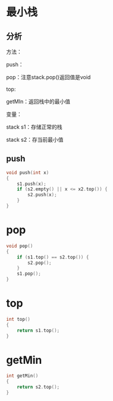 # 最小栈

## 分析

方法：

push：

pop：注意stack.pop()返回值是void

top:

getMIn：返回栈中的最小值

变量：

stack<int> s1：存储正常的栈

stack<int> s2：存当前最小值

## push

```c++
void push(int x)
{
    s1.push(x);
    if (s2.empty() || x <= x2.top()) {
        s2.push(x);
    }
}
```

# pop

```c++
void pop()
{
    if (s1.top() == s2.top()) {
        s2.pop();
    }
    s1.pop();
}
```

# top

```c++
int top()
{
    return s1.top();
}
```

# getMin

```c++
int getMin()
{
    return s2.top();
}
```

